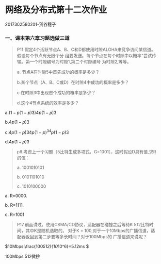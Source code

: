 # 网络及分布式第十二次作业

2017302580201-贺谷穗子

### 一、课本第六章习题选做三道

> P11.假定4个活跃节点A、B、C和D都使用时隙ALOHA来竞争访问某信道。假设每个节点有无限个分 组要发送。每个节点在每个时隙中以概率"尝试传输。第一个时隙编号为时隙1,第二个时隙编号 为时隙2,等等。 
>
> a. 节点A在时隙5中首先成功的概率是多少？  
>
> b.某个节点（A、B、C或D）在时隙4中成功的概率是多少？ 
>
> c.在时隙3中出现首个成功的概率是多少？ 
>
> d.这个4节点系统的效率是多少？

a.$(1−p(1−p)3)4p(1−p)3$

b.$4p(1−p)3$

c.$4p(1−p)34p(1-p)^34p(1−p)3$

d.$4p(1−p)3$




> p6.考虑上一个习题（5比特生成多项式，G=1001），这时假设D具有值,求R的值： 
>
> a. 1001010101
>
> b. 0101101010
>
> c. 1010100000

a. R=0000.

b. R=1111.

c. R=1001




> P17.前面讲过，使用CSMA/CD协议，适配器在碰撞之后等待K 512比特时间，其中K是随机选取的。 对于K = 100,对于一个10Mbps的广播信道，适配器返回到第二步要等多长时间？对于100Mbps的 广播信道来说呢？

$10Mbps:\frac{100*512}{10*10^6}=5.12ms $

100Mbps:512微秒